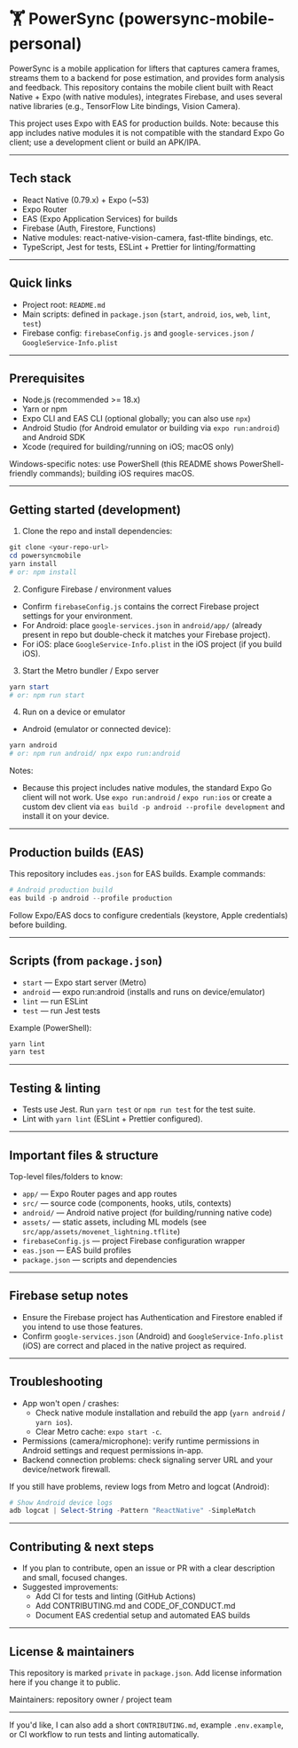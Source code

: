 # 🏋️ PowerSync (powersync-mobile-personal)

PowerSync is a mobile application for lifters that captures camera frames, streams them to a backend for pose estimation, and provides form analysis and feedback. This repository contains the mobile client built with React Native + Expo (with native modules), integrates Firebase, and uses several native libraries (e.g., TensorFlow Lite bindings, Vision Camera).

This project uses Expo with EAS for production builds. Note: because this app includes native modules it is not compatible with the standard Expo Go client; use a development client or build an APK/IPA.

---

## Tech stack

- React Native (0.79.x) + Expo (~53)
- Expo Router
- EAS (Expo Application Services) for builds
- Firebase (Auth, Firestore, Functions)
- Native modules: react-native-vision-camera, fast-tflite bindings, etc.
- TypeScript, Jest for tests, ESLint + Prettier for linting/formatting

---

## Quick links

- Project root: `README.md`
- Main scripts: defined in `package.json` (`start`, `android`, `ios`, `web`, `lint`, `test`)
- Firebase config: `firebaseConfig.js` and `google-services.json` / `GoogleService-Info.plist`

---

## Prerequisites

- Node.js (recommended >= 18.x)
- Yarn or npm
- Expo CLI and EAS CLI (optional globally; you can also use `npx`)
- Android Studio (for Android emulator or building via `expo run:android`) and Android SDK
- Xcode (required for building/running on iOS; macOS only)

Windows-specific notes: use PowerShell (this README shows PowerShell-friendly commands); building iOS requires macOS.

---

## Getting started (development)

1. Clone the repo and install dependencies:

```powershell
git clone <your-repo-url>
cd powersyncmobile
yarn install
# or: npm install
```

2. Configure Firebase / environment values

- Confirm `firebaseConfig.js` contains the correct Firebase project settings for your environment.
- For Android: place `google-services.json` in `android/app/` (already present in repo but double-check it matches your Firebase project).
- For iOS: place `GoogleService-Info.plist` in the iOS project (if you build iOS).

3. Start the Metro bundler / Expo server

```powershell
yarn start
# or: npm run start
```

4. Run on a device or emulator

- Android (emulator or connected device):

```powershell
yarn android
# or: npm run android/ npx expo run:android
```


Notes:
- Because this project includes native modules, the standard Expo Go client will not work. Use `expo run:android` / `expo run:ios` or create a custom dev client via `eas build -p android --profile development` and install it on your device.

---

## Production builds (EAS)

This repository includes `eas.json` for EAS builds. Example commands:

```powershell
# Android production build
eas build -p android --profile production

```

Follow Expo/EAS docs to configure credentials (keystore, Apple credentials) before building.

---

## Scripts (from `package.json`)

- `start` — Expo start server (Metro)
- `android` — expo run:android (installs and runs on device/emulator)
- `lint` — run ESLint
- `test` — run Jest tests

Example (PowerShell):

```powershell
yarn lint
yarn test
```

---

## Testing & linting

- Tests use Jest. Run `yarn test` or `npm run test` for the test suite.
- Lint with `yarn lint` (ESLint + Prettier configured).

---

## Important files & structure

Top-level files/folders to know:

- `app/` — Expo Router pages and app routes
- `src/` — source code (components, hooks, utils, contexts)
- `android/` — Android native project (for building/running native code)
- `assets/` — static assets, including ML models (see `src/app/assets/movenet_lightning.tflite`)
- `firebaseConfig.js` — project Firebase configuration wrapper
- `eas.json` — EAS build profiles
- `package.json` — scripts and dependencies

---

## Firebase setup notes

- Ensure the Firebase project has Authentication and Firestore enabled if you intend to use those features.
- Confirm `google-services.json` (Android) and `GoogleService-Info.plist` (iOS) are correct and placed in the native project as required.

---

## Troubleshooting

- App won't open / crashes:
  - Check native module installation and rebuild the app (`yarn android` / `yarn ios`).
  - Clear Metro cache: `expo start -c`.
- Permissions (camera/microphone): verify runtime permissions in Android settings and request permissions in-app.
- Backend connection problems: check signaling server URL and your device/network firewall.

If you still have problems, review logs from Metro and logcat (Android):

```powershell
# Show Android device logs
adb logcat | Select-String -Pattern "ReactNative" -SimpleMatch
```

---

## Contributing & next steps

- If you plan to contribute, open an issue or PR with a clear description and small, focused changes.
- Suggested improvements:
  - Add CI for tests and linting (GitHub Actions)
  - Add CONTRIBUTING.md and CODE_OF_CONDUCT.md
  - Document EAS credential setup and automated EAS builds

---

## License & maintainers

This repository is marked `private` in `package.json`. Add license information here if you change it to public.

Maintainers: repository owner / project team

---

If you'd like, I can also add a short `CONTRIBUTING.md`, example `.env.example`, or CI workflow to run tests and linting automatically.

